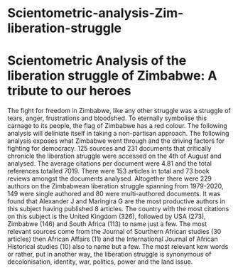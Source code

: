 # Scientometric-analysis-Zim-liberation-struggle
# Scientometric Analysis of the liberation struggle of Zimbabwe: A tribute to our heroes
The fight for freedom in Zimbabwe, like any other struggle was a struggle of tears, anger, frustrations and bloodshed. To eternally symbolise this carnage to its people, the flag of Zimbabwe has a red colour. 
The following analysis will deliniate itself in taking a non-partisan approach. The following analysis exposes what Zimbabwe went through and the driving factors for fighting for democracy. 125 sources and 231 documents that critically chronicle the liberation struggle were accessed on the 4th of August and analysed. The average citations per document were 4.81 and the total references totalled 7019. There were 153 articles in total and 73 book reviews amongst the documents analysed.  Altogether there were 229 authors on the Zimbabwean liberation struggle spanning from 1979-2020, 149 were single authored  and 80 were multi-authored documents. 
It was found that Alexander J and Maringira G are the most productive authors in this subject having published 8 articles. The country with the most citations on this subject is the United Kingdom (326), followed by USA (273), Zimbabwe (146) and South Africa (113) to name just a few. The most relevant sources come from the Journal of Sourthern African studies (30 articles) then African Affairs (11) and the International Journal of African Historical studies (10) also to name but a few. 
The most relevant kew words or rather, put in another way, the liberation struggle is synonymous of decolonisation, identity, war, politics, power and the land issue. 

